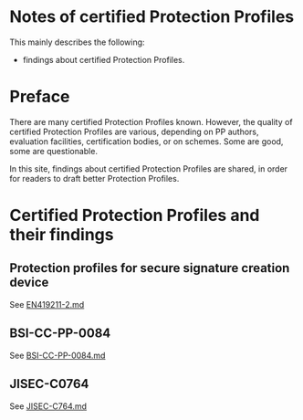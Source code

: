 # Notes of certified Protection Profiles
This mainly describes the following:

- findings about certified Protection Profiles.

# Preface
There are many certified Protection Profiles known. 
However, the quality of certified Protection Profiles are various, depending on PP authors, evaluation facilities, certification bodies, or on schemes.
Some are good, some are questionable.

In this site, findings about certified Protection Profiles are shared, in order for readers to draft better Protection Profiles.

# Certified Protection Profiles and their findings
## Protection profiles for secure signature creation device
See [EN419211-2.md](https://github.com/g-g-sakura/NotesOfCertifiedPPs/blob/main/EN419211-2.md)

## BSI-CC-PP-0084
See [BSI-CC-PP-0084.md](https://github.com/g-g-sakura/NotesOfCertifiedPPs/blob/main/BSI-CC-PP-0084.md)

## JISEC-C0764
See [JISEC-C764.md](https://github.com/g-g-sakura/NotesOfCertifiedPPs/blob/main/JISEC-C0764.md)
